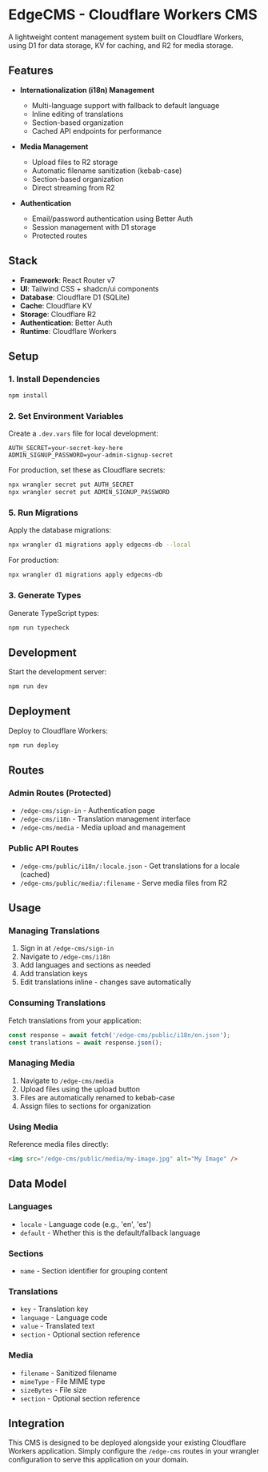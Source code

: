 # EdgeCMS - Cloudflare Workers CMS

A lightweight content management system built on Cloudflare Workers, using D1 for data storage, KV for caching, and R2 for media storage.

## Features

- **Internationalization (i18n) Management**
  - Multi-language support with fallback to default language
  - Inline editing of translations
  - Section-based organization
  - Cached API endpoints for performance

- **Media Management**
  - Upload files to R2 storage
  - Automatic filename sanitization (kebab-case)
  - Section-based organization
  - Direct streaming from R2

- **Authentication**
  - Email/password authentication using Better Auth
  - Session management with D1 storage
  - Protected routes

## Stack

- **Framework**: React Router v7
- **UI**: Tailwind CSS + shadcn/ui components
- **Database**: Cloudflare D1 (SQLite)
- **Cache**: Cloudflare KV
- **Storage**: Cloudflare R2
- **Authentication**: Better Auth
- **Runtime**: Cloudflare Workers

## Setup

### 1. Install Dependencies

```bash
npm install
```

### 2. Set Environment Variables

Create a `.dev.vars` file for local development:

```env
AUTH_SECRET=your-secret-key-here
ADMIN_SIGNUP_PASSWORD=your-admin-signup-secret
```

For production, set these as Cloudflare secrets:

```bash
npx wrangler secret put AUTH_SECRET
npx wrangler secret put ADMIN_SIGNUP_PASSWORD
```

### 5. Run Migrations

Apply the database migrations:

```bash
npx wrangler d1 migrations apply edgecms-db --local
```

For production:

```bash
npx wrangler d1 migrations apply edgecms-db
```

### 3. Generate Types

Generate TypeScript types:

```bash
npm run typecheck
```

## Development

Start the development server:

```bash
npm run dev
```

## Deployment

Deploy to Cloudflare Workers:

```bash
npm run deploy
```

## Routes

### Admin Routes (Protected)

- `/edge-cms/sign-in` - Authentication page
- `/edge-cms/i18n` - Translation management interface
- `/edge-cms/media` - Media upload and management

### Public API Routes

- `/edge-cms/public/i18n/:locale.json` - Get translations for a locale (cached)
- `/edge-cms/public/media/:filename` - Serve media files from R2

## Usage

### Managing Translations

1. Sign in at `/edge-cms/sign-in`
2. Navigate to `/edge-cms/i18n`
3. Add languages and sections as needed
4. Add translation keys
5. Edit translations inline - changes save automatically

### Consuming Translations

Fetch translations from your application:

```javascript
const response = await fetch('/edge-cms/public/i18n/en.json');
const translations = await response.json();
```

### Managing Media

1. Navigate to `/edge-cms/media`
2. Upload files using the upload button
3. Files are automatically renamed to kebab-case
4. Assign files to sections for organization

### Using Media

Reference media files directly:

```html
<img src="/edge-cms/public/media/my-image.jpg" alt="My Image" />
```

## Data Model

### Languages
- `locale` - Language code (e.g., 'en', 'es')
- `default` - Whether this is the default/fallback language

### Sections
- `name` - Section identifier for grouping content

### Translations
- `key` - Translation key
- `language` - Language code
- `value` - Translated text
- `section` - Optional section reference

### Media
- `filename` - Sanitized filename
- `mimeType` - File MIME type
- `sizeBytes` - File size
- `section` - Optional section reference

## Integration

This CMS is designed to be deployed alongside your existing Cloudflare Workers application. Simply configure the `/edge-cms` routes in your wrangler configuration to serve this application on your domain. 